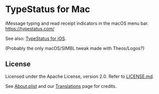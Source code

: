 # TypeStatus for Mac
iMessage typing and read receipt indicators in the macOS menu bar. https://typestatus.com/

See also: [TypeStatus for iOS](https://github.com/hbang/TypeStatus).

(Probably the only macOS/SIMBL tweak made with Theos/Logos?)

## License
Licensed under the Apache License, version 2.0. Refer to [LICENSE.md](LICENSE.md).

See [About.plist](https://github.com/hbang/TypeStatus/blob/master/prefs/Resources/About.plist) and our [Translations](https://hbang.ws/translations/) page for credits.
